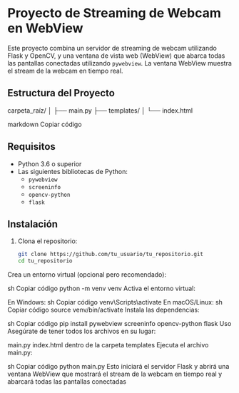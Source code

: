 # Proyecto de Streaming de Webcam en WebView

Este proyecto combina un servidor de streaming de webcam utilizando Flask y OpenCV, y una ventana de vista web (WebView) que abarca todas las pantallas conectadas utilizando `pywebview`. La ventana WebView muestra el stream de la webcam en tiempo real.

## Estructura del Proyecto

carpeta_raíz/
│
├── main.py
├── templates/
│ └── index.html

markdown
Copiar código

## Requisitos

- Python 3.6 o superior
- Las siguientes bibliotecas de Python:
  - `pywebview`
  - `screeninfo`
  - `opencv-python`
  - `flask`

## Instalación

1. Clona el repositorio:
   ```sh
   git clone https://github.com/tu_usuario/tu_repositorio.git
   cd tu_repositorio
Crea un entorno virtual (opcional pero recomendado):

sh
Copiar código
python -m venv venv
Activa el entorno virtual:

En Windows:
sh
Copiar código
venv\Scripts\activate
En macOS/Linux:
sh
Copiar código
source venv/bin/activate
Instala las dependencias:

sh
Copiar código
pip install pywebview screeninfo opencv-python flask
Uso
Asegúrate de tener todos los archivos en su lugar:

main.py
index.html dentro de la carpeta templates
Ejecuta el archivo main.py:

sh
Copiar código
python main.py
Esto iniciará el servidor Flask y abrirá una ventana WebView que mostrará el stream de la webcam en tiempo real y abarcará todas las pantallas conectadas
